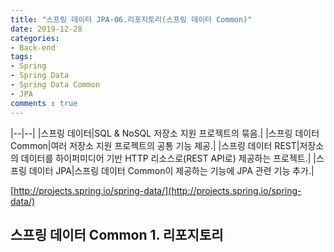 ```yaml
---
title: "스프링 데이터 JPA-06.리포지토리(스프링 데이터 Common)"
date: 2019-12-28
categories: 
- Back-end
tags:
- Spring 
- Spring Data
- Spring Data Common
- JPA
comments : true
---
```


|--|--|
|스프링 데이터|SQL & NoSQL 저장소 지원 프로젝트의 묶음.|
|스프링 데이터 Common|여러 저장소 지원 프로젝트의 공통 기능 제공.|
|스프링 데이터 REST|저장소의 데이터를 하이퍼미디어 기반 HTTP 리소스로(REST API로) 제공하는 프로젝트.|
|스프링 데이터 JPA|스프링 데이터 Common이 제공하는 기능에 JPA 관련 기능 추가.|

[http://projects.spring.io/spring-data/](http://projects.spring.io/spring-data/)

## 스프링 데이터 Common 1. 리포지토리
